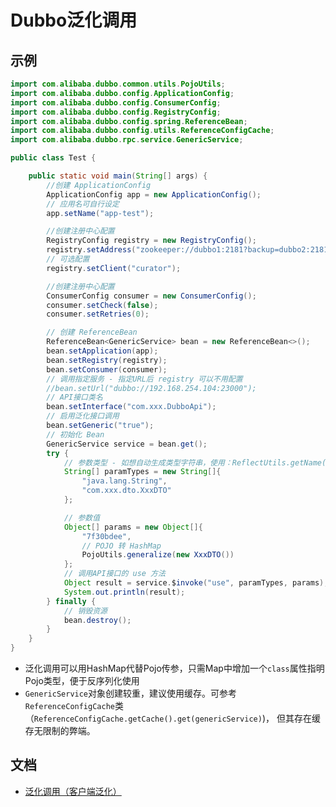 # Dubbo泛化调用

## 示例

```java
import com.alibaba.dubbo.common.utils.PojoUtils;
import com.alibaba.dubbo.config.ApplicationConfig;
import com.alibaba.dubbo.config.ConsumerConfig;
import com.alibaba.dubbo.config.RegistryConfig;
import com.alibaba.dubbo.config.spring.ReferenceBean;
import com.alibaba.dubbo.config.utils.ReferenceConfigCache;
import com.alibaba.dubbo.rpc.service.GenericService;

public class Test {

    public static void main(String[] args) {
        //创建 ApplicationConfig
        ApplicationConfig app = new ApplicationConfig();
        // 应用名可自行设定
        app.setName("app-test");

        //创建注册中心配置
        RegistryConfig registry = new RegistryConfig();
        registry.setAddress("zookeeper://dubbo1:2181?backup=dubbo2:2181,dubbo3:2181");
        // 可选配置
        registry.setClient("curator");

        //创建注册中心配置
        ConsumerConfig consumer = new ConsumerConfig();
        consumer.setCheck(false);
        consumer.setRetries(0);

        // 创建 ReferenceBean
        ReferenceBean<GenericService> bean = new ReferenceBean<>();
        bean.setApplication(app);
        bean.setRegistry(registry);
        bean.setConsumer(consumer);
        // 调用指定服务 - 指定URL后 registry 可以不用配置
        //bean.setUrl("dubbo://192.168.254.104:23000");
        // API接口类名
        bean.setInterface("com.xxx.DubboApi");
        // 启用泛化接口调用
        bean.setGeneric("true");
        // 初始化 Bean
        GenericService service = bean.get();
        try {
            // 参数类型 - 如想自动生成类型字符串，使用：ReflectUtils.getName()
            String[] paramTypes = new String[]{
                "java.lang.String",
                "com.xxx.dto.XxxDTO"
            };

            // 参数值
            Object[] params = new Object[]{
                "7f30bdee",
                // POJO 转 HashMap
                PojoUtils.generalize(new XxxDTO()) 
            };
            // 调用API接口的 use 方法
            Object result = service.$invoke("use", paramTypes, params);
            System.out.println(result);
        } finally {
            // 销毁资源
            bean.destroy();
        }
    }
}
```

* 泛化调用可以用HashMap代替Pojo传参，只需Map中增加一个`class`属性指明Pojo类型，便于反序列化使用
* `GenericService`对象创建较重，建议使用缓存。可参考`ReferenceConfigCache`类（`ReferenceConfigCache.getCache().get(genericService)`)，
但其存在缓存无限制的弊端。


## 文档

* [泛化调用（客户端泛化）](https://cn.dubbo.apache.org/zh-cn/overview/mannual/java-sdk/advanced-features-and-usage/service/generic-reference/)


